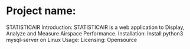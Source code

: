 <H1>Project name:</H1> STATISTICAIR
Introduction: STATISTICAIR is a web application to Display, Analyze and Measure Airspace Performance.
Installation: Install python3 mysql-server on Linux
Usage: 
Licensing: Opensource
